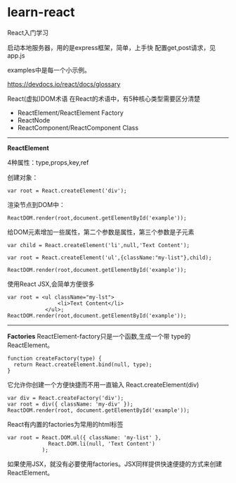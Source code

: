 # learn-react
React入门学习

启动本地服务器，用的是express框架，简单，上手快
配置get,post请求，见app.js

examples中是每一个小示例。

https://devdocs.io/react/docs/glossary

React(虚拟)DOM术语
在React的术语中，有5种核心类型需要区分清楚

- ReactElement/ReactElement Factory
- ReactNode
- ReactComponent/ReactComponent Class

------

**ReactElement**

4种属性：type,props,key,ref

创建对象：

```var root = React.createElement('div');```

渲染节点到DOM中：

``` ReactDOM.render(root,document.getElementById('example')); ```

给DOM元素增加一些属性，第二个参数是属性，第三个参数是子元素

``` 
var child = React.createElement('li',null,'Text Content');

var root = React.createElement('ul',{className:"my-list"},child);

ReactDOM.render(root,document.getElementById('example'));
```


使用React JSX,会简单方便很多

```
var root = <ul className="my-lst">
                <li>Text Content</li>
            </ul>;
ReactDOM.render(root,document.getElementById('example'));
```

------

**Factories**
ReactElement-factory只是一个函数,生成一个带 type的ReactElement。

```
function createFactory(type) {
  return React.createElement.bind(null, type);
}
```

它允许你创建一个方便快捷而不用一直输入 React.createElement(div)

```
var div = React.createFactory('div');
var root = div({ className: 'my-div' });
ReactDOM.render(root, document.getElementById('example'));
```

React有内置的factories为常用的html标签

```
var root = React.DOM.ul({ className: 'my-list' },
             React.DOM.li(null, 'Text Content')
           );
```

如果使用JSX，就没有必要使用factories。JSX同样提供快速便捷的方式来创建ReactElement。
